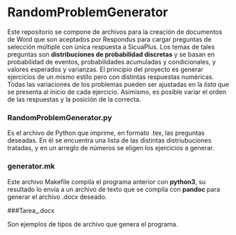 # RandomProblemGenerator

Este repositorio se compone de archivos para la creación de documentos de Word que son aceptados por Respondus para cargar preguntas de selección múltiple con única respuesta a SicuaPlus. Los temas de tales preguntas son **distribuciones de probabilidad discretas** y se basan en probabilidad de eventos, probabilidades acumuladas y condicionales, y valores esperados y varianzas. El principio del proyecto es generar ejercicios de un mismo estilo pero con distintas respuestas numéricas. Todas las variaciones de los problemas pueden ser ajustadas en la *lista* que se presenta al inicio de cada ejercicio. Asimismo, es posible variar el orden de las respuestas y la posición de la correcta. 

### RandomProblemGenerator.py

Es el archivo de Python que imprime, en formato .tex, las preguntas deseadas. En él se encuentra una lista de las distintas distriubuciones tratadas, y en un arreglo de números se eligen los ejercicios a generar. 

### generator.mk

Este archivo Makefile compila el programa anterior con **python3**, su resultado lo envía a un archivo de texto que se compila con **pandoc** para generar el archivo .docx deseado. 

###Tarea_.docx

Son ejemplos de tipos de archivo que genera el programa. 
